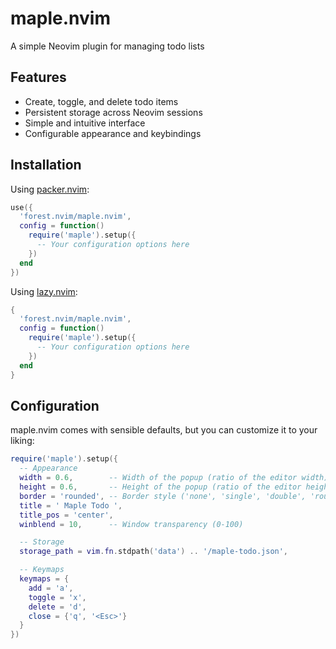 # maple.nvim

A simple Neovim plugin for managing todo lists

## Features

- Create, toggle, and delete todo items
- Persistent storage across Neovim sessions
- Simple and intuitive interface
- Configurable appearance and keybindings

## Installation

Using [packer.nvim](https://github.com/wbthomason/packer.nvim):

```lua
use({
  'forest.nvim/maple.nvim',
  config = function()
    require('maple').setup({
      -- Your configuration options here
    })
  end
})
```

Using [lazy.nvim](https://github.com/folke/lazy.nvim):

```lua
{
  'forest.nvim/maple.nvim',
  config = function()
    require('maple').setup({
      -- Your configuration options here
    })
  end
}
```

## Configuration

maple.nvim comes with sensible defaults, but you can customize it to your liking:

```lua
require('maple').setup({
  -- Appearance
  width = 0.6,        -- Width of the popup (ratio of the editor width)
  height = 0.6,       -- Height of the popup (ratio of the editor height)
  border = 'rounded', -- Border style ('none', 'single', 'double', 'rounded', etc.)
  title = ' Maple Todo ',
  title_pos = 'center',
  winblend = 10,      -- Window transparency (0-100)

  -- Storage
  storage_path = vim.fn.stdpath('data') .. '/maple-todo.json',

  -- Keymaps
  keymaps = {
    add = 'a',
    toggle = 'x',
    delete = 'd',
    close = {'q', '<Esc>'}
  }
})
```
